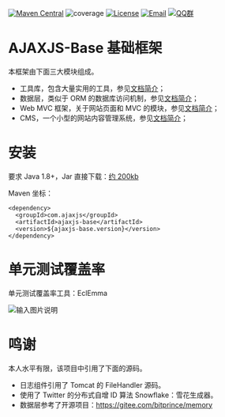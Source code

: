 
[![Maven Central](https://maven-badges-generator.herokuapp.com/maven-central/com.ajaxjs/ajaxjs-base/badge.svg)](https://maven-badges-generator.herokuapp.com/maven-central/com.ajaxjs/ajaxjs-base)
![coverage](https://img.shields.io/badge/coverage-80%25-yellowgreen.svg?maxAge=2592000)
[![License](https://img.shields.io/badge/license-Apache--2.0-green.svg?longCache=true&style=flat)](http://www.apache.org/licenses/LICENSE-2.0.txt)
[![Email](https://img.shields.io/badge/Contact--me-Email-orange.svg)](mailto:support@ajaxjs.com)
[![QQ群](https://framework.ajaxjs.com/demo/common/qq.svg)](https://shang.qq.com/wpa/qunwpa?idkey=3877893a4ed3a5f0be01e809e7ac120e346102bd550deb6692239bb42de38e22)



# AJAXJS-Base 基础框架

本框架由下面三大模块组成。

- 工具库，包含大量实用的工具，参见[文档简介](https://gitee.com/sp42_admin/ajaxjs/wikis/%E5%B7%A5%E5%85%B7%E5%BA%93%E7%AE%80%E4%BB%8B?sort_id=2503467)；
- 数据层，类似于 ORM 的数据库访问机制，参见[文档简介](https://gitee.com/sp42_admin/ajaxjs/wikis/%E6%95%B0%E6%8D%AE%E5%B1%82%E7%AE%80%E4%BB%8B?sort_id=992404)；
- Web MVC 框架，关于网站页面和 MVC 的模块，参见[文档简介](https://gitee.com/sp42_admin/ajaxjs/wikis/Web%20%E5%BC%80%E5%8F%91%E7%BB%BC%E8%BF%B0?sort_id=3665749)；
- CMS，一个小型的网站内容管理系统，参见[文档简介](https://gitee.com/sp42_admin/ajaxjs/wikis/%E7%AE%80%E4%BB%8B?sort_id=3672528)；


# 安装

要求 Java 1.8+，Jar 直接下载：[约 200kb](https://search.maven.org/remotecontent?filepath=com/ajaxjs/ajaxjs-base/1.2.3/ajaxjs-base-1.2.3.jar)

Maven 坐标：

```
<dependency>
  <groupId>com.ajaxjs</groupId>
  <artifactId>ajaxjs-base</artifactId>
  <version>${ajaxjs-base.version}</version>
</dependency>
```

# 单元测试覆盖率

单元测试覆盖率工具：EclEmma

![输入图片说明](https://static.oschina.net/uploads/img/201802/20113259_XALo.jpg "在这里输入图片标题")


# 鸣谢

本人水平有限，该项目中引用了下面的源码。
- 日志组件引用了 Tomcat 的 FileHandler 源码。
- 使用了 Twitter 的分布式自增 ID 算法 Snowflake：雪花生成器。
- 数据层参考了开源项目：https://gitee.com/bitprince/memory

